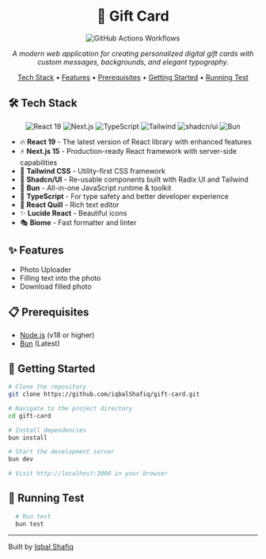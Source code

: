 
<div align="center">  
  <h1>🧧 Gift Card</h1>  
  <img src="https://github.com/iqbalShafiq/gift-card/actions/workflows/test.yml/badge.svg" alt="GitHub Actions Workflows" />
  <p><i>A modern web application for creating personalized digital gift cards with custom messages, backgrounds, and elegant typography.</i></p>  

  <p>  
    <a href="#tech-stack">Tech Stack</a> •  
    <a href="#features">Features</a> •  
    <a href="#prerequisites">Prerequisites</a> •  
    <a href="#getting-started">Getting Started</a> •
    <a href="#running-test">Running Test</a>
  </p>  
</div>  

<div id="tech-stack">
  <h2>🛠️ Tech Stack</h2>
  <p align="center">
    <img src="https://img.shields.io/badge/React-19.0.0-61DAFB?style=for-the-badge&logo=react&logoColor=white" alt="React 19" />
    <img src="https://img.shields.io/badge/Next.js%2015-black?style=for-the-badge&logo=next.js&logoColor=white" alt="Next.js"/>
    <img src="https://img.shields.io/badge/TypeScript-007ACC?style=for-the-badge&logo=typescript&logoColor=white" alt="TypeScript"/>
    <img src="https://img.shields.io/badge/Tailwind%20CSS-38B2AC?style=for-the-badge&logo=tailwind-css&logoColor=white" alt="Tailwind"/>
    <img src="https://img.shields.io/badge/shadcn%2Fui-000000?style=for-the-badge&logo=shadcnui&logoColor=white" alt="shadcn/ui"/>
    <img src="https://img.shields.io/badge/Bun-000000?style=for-the-badge&logo=bun&logoColor=white" alt="Bun"/>
  </p>

  <ul>
    <li>🔥 <strong>React 19</strong> - The latest version of React library with enhanced features</li>
    <li>⚡ <strong>Next.js 15</strong> - Production-ready React framework with server-side capabilities</li>
    <li>🎨 <strong>Tailwind CSS</strong> - Utility-first CSS framework</li>
    <li>🎯 <strong>Shadcn/UI</strong> - Re-usable components built with Radix UI and Tailwind</li>
    <li>🚀 <strong>Bun</strong> - All-in-one JavaScript runtime & toolkit</li>
    <li>📘 <strong>TypeScript</strong> - For type safety and better developer experience</li>
    <li>📝 <strong>React Quill</strong> - Rich text editor</li>
    <li>✨ <strong>Lucide React</strong> - Beautiful icons</li>
    <li>🎭 <strong>Biome</strong> - Fast formatter and linter</li>
  </ul>
</div>

<div id="features">  
  <h2>✨ Features</h2>  
  <ul>  
    <li>Photo Uploader</li>  
    <li>Filling text into the photo</li>  
    <li>Download filled photo</li>  
  </ul>  
</div>  

<div id="prerequisites">  
  <h2>📋 Prerequisites</h2>  
  <ul>  
    <li>  
        <a href="https://nodejs.org/" target="_blank" rel="noopener noreferrer">Node.js</a>  
        <span class="version">(v18 or higher)</span>  
    </li>  
    <li>  
        <a href="https://bun.sh/" target="_blank" rel="noopener noreferrer">Bun</a>  
        <span class="version">(Latest)</span>  
    </li>
  </ul>  
</div>  

<div id="getting-started">  
  <h2>🚀 Getting Started</h2>  

 ```bash  
 # Clone the repository 
 git clone https://github.com/iqbalShafiq/gift-card.git
 
 # Navigate to the project directory 
 cd gift-card  
 
 # Install dependencies 
 bun install  
 
 # Start the development server 
 bun dev  
 
 # Visit http://localhost:3000 in your browser
 ```  
</div> 


<div id="running-test">  
  <h2>🧪 Running Test</h2>

  ```bash
    # Run test
    bun test
  ```

</div>

<div id="footer">  
  <hr>  

  <p align="left">  
    Built by <a href="https://github.com/iqbalShafiq">Iqbal Shafiq</a>  
  </p>  
</div>
